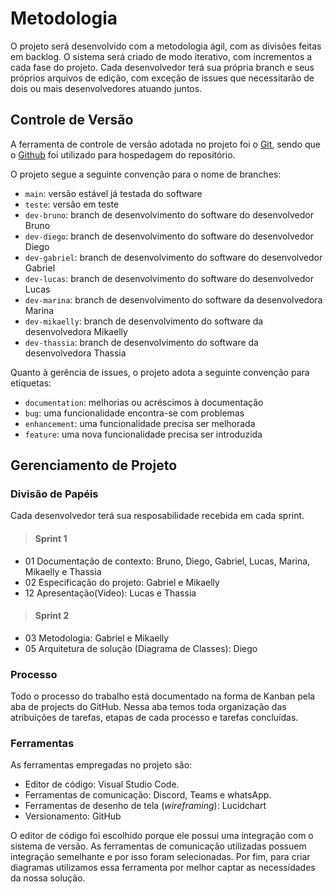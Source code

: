 
# Metodologia

O projeto será desenvolvido com a metodologia ágil, com as divisões feitas em backlog. O sistema será criado de modo iterativo, com incrementos a cada fase do projeto. Cada desenvolvedor terá sua própria branch e seus próprios arquivos de edição, com exceção de issues que necessitarão de dois ou mais desenvolvedores atuando juntos. 

## Controle de Versão

A ferramenta de controle de versão adotada no projeto foi o
[Git](https://git-scm.com/), sendo que o [Github](https://github.com)
foi utilizado para hospedagem do repositório.

O projeto segue a seguinte convenção para o nome de branches:

- `main`: versão estável já testada do software
- `teste`: versão em teste
- `dev-bruno`: branch de desenvolvimento do software do desenvolvedor Bruno
- `dev-diego`: branch de desenvolvimento do software do desenvolvedor Diego
- `dev-gabriel`: branch de desenvolvimento do software do desenvolvedor Gabriel
- `dev-lucas`: branch de desenvolvimento do software do desenvolvedor Lucas
- `dev-marina`: branch de desenvolvimento do software da desenvolvedora Marina
- `dev-mikaelly`: branch de desenvolvimento do software da desenvolvedora Mikaelly
- `dev-thassia`: branch de desenvolvimento do software da desenvolvedora Thassia

Quanto à gerência de issues, o projeto adota a seguinte convenção para
etiquetas:

- `documentation`: melhorias ou acréscimos à documentação
- `bug`: uma funcionalidade encontra-se com problemas
- `enhancement`: uma funcionalidade precisa ser melhorada
- `feature`: uma nova funcionalidade precisa ser introduzida


## Gerenciamento de Projeto

### Divisão de Papéis

Cada desenvolvedor terá sua resposabilidade recebida em cada sprint.

> <h4><b>Sprint 1</b></h4>
- 01 Documentação de contexto: Bruno, Diego, Gabriel, Lucas, Marina, Mikaelly e Thassia
- 02 Especificação do projeto: Gabriel e Mikaelly
- 12 Apresentação(Video): Lucas e Thassia

> <h4><b>Sprint 2</b></h4>
- 03 Metodologia: Gabriel e Mikaelly
- 05 Arquitetura de solução (Diagrama de Classes): Diego


### Processo

Todo o processo do trabalho está documentado na forma de Kanban pela aba de projects do GitHub. Nessa aba temos toda organização das atribuições de tarefas, etapas de cada processo e tarefas concluídas.

[comment]: # "/** Coloque  informações sobre detalhes da implementação do Scrum seguido pelo grupo. O grupo poderá fazer uso de ferramentas on-line para acompanhar o andamento do projeto, a execução das tarefas e o status de desenvolvimento da solução."
 
[comment]: # "> **Links Úteis**:"
[comment]: # "> - [Project management, made simple](https://github.com/features/project-management/)"
[comment]: # "> - [Sobre quadros de projeto](https://docs.github.com/pt/github/managing-your-work-on-github/about-project-boards)"
[comment]: # "> - [Como criar Backlogs no Github](https://www.youtube.com/watch?v=RXEy6CFu9Hk)"
[comment]: # "> - [Tutorial Slack](https://slack.com/intl/en-br/)"

### Ferramentas

As ferramentas empregadas no projeto são:

- Editor de código: Visual Studio Code.
- Ferramentas de comunicação: Discord, Teams e whatsApp.
- Ferramentas de desenho de tela (_wireframing_): Lucidchart
- Versionamento: GitHub

O editor de código foi escolhido porque ele possui uma integração com o
sistema de versão. As ferramentas de comunicação utilizadas possuem
integração semelhante e por isso foram selecionadas. Por fim, para criar
diagramas utilizamos essa ferramenta por melhor captar as
necessidades da nossa solução.

[comment]: # "/** Liste quais ferramentas foram empregadas no desenvolvimento do projeto, justificando a escolha delas, sempre que possível."
 
[comment]: # "> **Possíveis Ferramentas que auxiliarão no gerenciamento**: "
[comment]: # "> - [Slack](https://slack.com/)"
[comment]: # "> - [Github](https://github.com/)"
